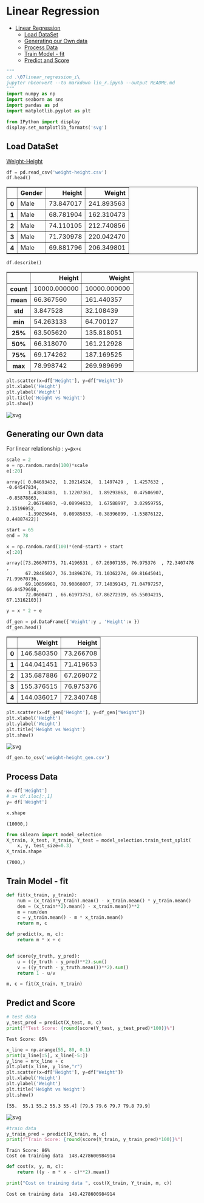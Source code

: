 # Linear Regression

- [Linear Regression](#linear-regression)
  - [Load DataSet](#load-dataset)
  - [Generating our Own data](#generating-our-own-data)
  - [Process Data](#process-data)
  - [Train Model - fit](#train-model---fit)
  - [Predict and Score](#predict-and-score)

```python
"""
cd .\07linear_regression_i\
jupyter nbconvert --to markdown lin_r.ipynb --output README.md
"""
import numpy as np
import seaborn as sns
import pandas as pd
import matplotlib.pyplot as plt

from IPython import display
display.set_matplotlib_formats('svg')

```

## Load DataSet

[Weight-Height](https://www.kaggle.com/sonalisingh1411/linear-regression-using-weight-height/data)


```python
df = pd.read_csv('weight-height.csv')
df.head()
```




<div>

<table border="1" class="dataframe">
  <thead>
    <tr style="text-align: right;">
      <th></th>
      <th>Gender</th>
      <th>Height</th>
      <th>Weight</th>
    </tr>
  </thead>
  <tbody>
    <tr>
      <th>0</th>
      <td>Male</td>
      <td>73.847017</td>
      <td>241.893563</td>
    </tr>
    <tr>
      <th>1</th>
      <td>Male</td>
      <td>68.781904</td>
      <td>162.310473</td>
    </tr>
    <tr>
      <th>2</th>
      <td>Male</td>
      <td>74.110105</td>
      <td>212.740856</td>
    </tr>
    <tr>
      <th>3</th>
      <td>Male</td>
      <td>71.730978</td>
      <td>220.042470</td>
    </tr>
    <tr>
      <th>4</th>
      <td>Male</td>
      <td>69.881796</td>
      <td>206.349801</td>
    </tr>
  </tbody>
</table>
</div>




```python
df.describe()
```




<div>

<table border="1" class="dataframe">
  <thead>
    <tr style="text-align: right;">
      <th></th>
      <th>Height</th>
      <th>Weight</th>
    </tr>
  </thead>
  <tbody>
    <tr>
      <th>count</th>
      <td>10000.000000</td>
      <td>10000.000000</td>
    </tr>
    <tr>
      <th>mean</th>
      <td>66.367560</td>
      <td>161.440357</td>
    </tr>
    <tr>
      <th>std</th>
      <td>3.847528</td>
      <td>32.108439</td>
    </tr>
    <tr>
      <th>min</th>
      <td>54.263133</td>
      <td>64.700127</td>
    </tr>
    <tr>
      <th>25%</th>
      <td>63.505620</td>
      <td>135.818051</td>
    </tr>
    <tr>
      <th>50%</th>
      <td>66.318070</td>
      <td>161.212928</td>
    </tr>
    <tr>
      <th>75%</th>
      <td>69.174262</td>
      <td>187.169525</td>
    </tr>
    <tr>
      <th>max</th>
      <td>78.998742</td>
      <td>269.989699</td>
    </tr>
  </tbody>
</table>
</div>




```python
plt.scatter(x=df['Height'], y=df["Weight"])
plt.xlabel('Height')
plt.ylabel('Weight')
plt.title('Height vs Weight')
plt.show()

```



![svg](README_files/README_6_0.svg)



## Generating our Own data

For linear relationship : `y=βx+ϵ`


```python
scale = 2
e = np.random.randn(100)*scale
e[:20]

```




    array([ 0.04693432,  1.20214524,  1.1497429 ,  1.4257632 , -0.64547834,
            1.43834381,  1.12207361,  1.89293863,  0.47506907, -0.85878863,
            2.06764893, -0.08994633,  1.67588997,  3.02959755,  2.15196952,
           -1.39025646,  0.08985833, -0.38396899, -1.53876122,  0.44887422])




```python
start = 65
end = 78

x = np.random.rand(100)*(end-start) + start
x[:20]

```




    array([73.26670775, 71.4196531 , 67.26907155, 76.975376  , 72.3407478 ,
           67.28465027, 76.34896376, 71.10362274, 69.81645041, 71.99670736,
           69.10856961, 70.90860807, 77.14039143, 71.04797257, 66.04579698,
           72.0600471 , 66.61973751, 67.86272319, 65.55034215, 67.13162103])




```python
y = x * 2 + e
```


```python
df_gen = pd.DataFrame({'Weight':y , 'Height':x })
df_gen.head()

```




<div>

<table border="1" class="dataframe">
  <thead>
    <tr style="text-align: right;">
      <th></th>
      <th>Weight</th>
      <th>Height</th>
    </tr>
  </thead>
  <tbody>
    <tr>
      <th>0</th>
      <td>146.580350</td>
      <td>73.266708</td>
    </tr>
    <tr>
      <th>1</th>
      <td>144.041451</td>
      <td>71.419653</td>
    </tr>
    <tr>
      <th>2</th>
      <td>135.687886</td>
      <td>67.269072</td>
    </tr>
    <tr>
      <th>3</th>
      <td>155.376515</td>
      <td>76.975376</td>
    </tr>
    <tr>
      <th>4</th>
      <td>144.036017</td>
      <td>72.340748</td>
    </tr>
  </tbody>
</table>
</div>




```python
plt.scatter(x=df_gen['Height'], y=df_gen["Weight"])
plt.xlabel('Height')
plt.ylabel('Weight')
plt.title('Height vs Weight')
plt.show()

```



![svg](README_files/README_13_0.svg)




```python
df_gen.to_csv('weight-height_gen.csv')
```

## Process Data


```python
x= df['Height']
# x= df.iloc[:,1]
y= df['Weight']

```


```python
x.shape
```




    (10000,)




```python
from sklearn import model_selection
X_train, X_test, Y_train, Y_test = model_selection.train_test_split(
    x, y, test_size=0.3)
X_train.shape

```




    (7000,)



## Train Model - fit


```python
def fit(x_train, y_train):
    num = (x_train*y_train).mean() - x_train.mean() * y_train.mean()
    den = (x_train**2).mean() - x_train.mean()**2
    m = num/den
    c = y_train.mean() - m * x_train.mean()
    return m, c

```


```python
def predict(x, m, c):
    return m * x + c


def score(y_truth, y_pred):
    u = ((y_truth - y_pred)**2).sum()
    v = ((y_truth - y_truth.mean())**2).sum()
    return 1 - u/v


```


```python
m, c = fit(X_train, Y_train)
```

## Predict and Score


```python
# test data
y_test_pred = predict(X_test, m, c)
print(f"Test Score: {round(score(Y_test, y_test_pred)*100)}%")
```

    Test Score: 85%



```python
x_line = np.arange(55, 80, 0.1)
print(x_line[:5], x_line[-5:])
y_line = m*x_line + c
plt.plot(x_line, y_line,"r")
plt.scatter(x=df['Height'], y=df["Weight"])
plt.xlabel('Height')
plt.ylabel('Weight')
plt.title('Height vs Weight')
plt.show()

```

    [55.  55.1 55.2 55.3 55.4] [79.5 79.6 79.7 79.8 79.9]




![svg](README_files/README_25_1.svg)




```python
#train data
y_train_pred = predict(X_train, m, c)
print(f"Train Score: {round(score(Y_train, y_train_pred)*100)}%")

```

    Train Score: 86%
    Cost on training data  148.4278600984914



```python
def cost(x, y, m, c):
    return ((y - m * x - c)**2).mean()

```


```python
print("Cost on training data ", cost(X_train, Y_train, m, c))

```

    Cost on training data  148.4278600984914

